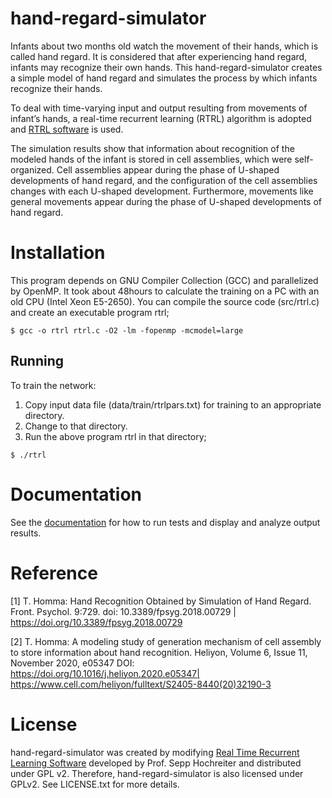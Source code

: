 # hand-regard-simulator
Infants about two months old watch the movement of their hands, which is called hand regard. It is considered that after experiencing hand regard, infants may recognize their own hands. This hand-regard-simulator creates a simple model of hand regard and simulates the process by which infants recognize their hands.

To deal with time-varying input and output resulting from movements of infant’s hands, a real-time recurrent learning (RTRL) algorithm is adopted and [RTRL software](http://www.bioinf.jku.at/software/rtrl/) is used.

The simulation results show that information about recognition of the modeled hands of the infant is stored in cell assemblies, which were self-organized. Cell assemblies appear during the phase of U-shaped developments of hand regard, and the configuration of the cell assemblies changes with each U-shaped development. Furthermore, movements like general movements appear during the phase of U-shaped developments of hand regard. 

# Installation
This program depends on GNU Compiler Collection (GCC) and parallelized by OpenMP. It took about 48hours to calculate the training on a PC with an old CPU (Intel Xeon E5-2650).
You can compile the source code (src/rtrl.c) and create an executable program rtrl;

```
$ gcc -o rtrl rtrl.c -O2 -lm -fopenmp -mcmodel=large
```

## Running

To train the network:
1. Copy input data file (data/train/rtrlpars.txt) for training to an appropriate directory. 
2. Change to that directory.
3. Run the above program rtrl in that directory;

```
$ ./rtrl
```

# Documentation
See the [documentation](./documentation.md) for how to run tests and display and analyze output results.

# Reference
[1] T. Homma: Hand Recognition Obtained by Simulation of Hand Regard. Front. Psychol. 9:729. doi: 10.3389/fpsyg.2018.00729 | https://doi.org/10.3389/fpsyg.2018.00729

[2] T. Homma: A modeling study of generation mechanism of cell assembly to store information about hand recognition. Heliyon, Volume 6, Issue 11, November 2020, e05347 DOI: https://doi.org/10.1016/j.heliyon.2020.e05347| https://www.cell.com/heliyon/fulltext/S2405-8440(20)32190-3

# License
hand-regard-simulator was created by modifying [Real Time Recurrent Learning Software](http://www.bioinf.jku.at/software/rtrl/) developed by Prof. Sepp Hochreiter and distributed under GPL v2. Therefore, hand-regard-simulator is also licensed under GPLv2. See LICENSE.txt for more details.


